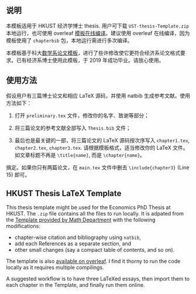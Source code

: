 ## 说明

本模板适用于 HKUST 经济学博士 thesis. 用户可下载 `UST-thesis-Template.zip` 本地运行，也可使用 overleaf [模板在线编译](https://www.overleaf.com/read/hbbwnvpyjskf)。建议使用 overleaf 在线编译，因为模板使用了 `chapterbib` 包，本地运行需进行多次编译。

本模板基于科大[数学系论文模板](https://www.math.ust.hk/intranet/pg.php)，进行了些许修改使它更符合经济系论文格式要求。已有经济系博士使用此模板，于 2019 年成功毕业。请放心使用。

## 使用方法

假设用户有三篇博士论文和相应 LaTeX 源码，并使用 natbib 生成参考文献。使用方法如下：

1. 打开 `preliminary.tex` 文件，修改你的名字、致谢等部分；

1. 将三篇论文的参考文献全部写入 `Thesis.bib` 文件；

1. 最后也是最关键的一部，将三篇论文的 LaTeX 源码按次序写入 `chapter1.tex`, `chapter2.tex`, `chapter3.tex`. 请根据模板格式，适当修改你的 LaTeX 文件。如文章标题不再是 `\title{name}`, 而是 `\chapter{name}`。

搞定。如果你只有两篇论文，在 `main.tex` 文件中删去 `\include{chapter3}` (Line 15) 即可。

## HKUST Thesis LaTeX Template

This thesis template might be used for the Economics PhD Thesis at HKUST. The `.zip` file contains all the files to run locally. It is adpated from the [Template provided by Math Department](https://www.math.ust.hk/intranet/pg.php) with the following modifications:
  - chapter-wise citation and bibliography using `natbib`,
  - add each References as a separate section, and
  - other small changes (say a compact table of contents, and so on).
  
The template is also [available on overleaf](https://www.overleaf.com/read/hbbwnvpyjskf). I find it thorny to run the code locally as it requires multiple compilings.

A suggested workflow is to have three LaTeXed essays, then import them to each chapter in the Template, and finally run them online.  
